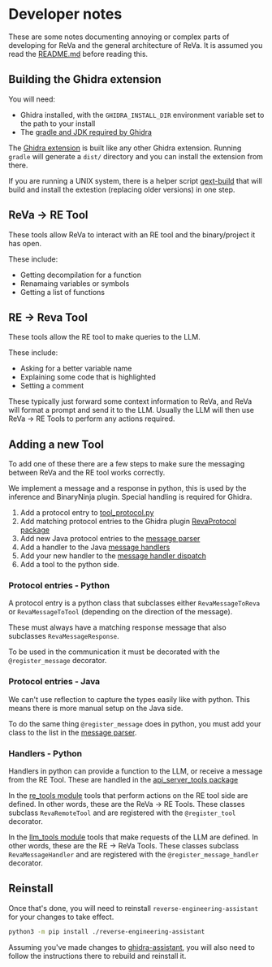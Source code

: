 # Developer notes

These are some notes documenting annoying or complex parts of developing for ReVa and
the general architecture of ReVa. It is assumed you read the [README.md](/README.md) before
reading this.

## Building the Ghidra extension

You will need:
- Ghidra installed, with the `GHIDRA_INSTALL_DIR` environment variable set to the path to your install
- The [gradle and JDK required by Ghidra](https://github.com/NationalSecurityAgency/ghidra/blob/master/README.md#build)

The [Ghidra extension](./ghidra-assistant) is built like any other
Ghidra extension. Running `gradle` will generate a `dist/` directory
and you can install the extension from there.

If you are running a UNIX system, there is a helper script
[gext-build](./ghidra-assistant/gext-build) that will build
and install the extestion (replacing older versions) in one step.

## ReVa -> RE Tool

These tools allow ReVa to interact with an RE tool and the binary/project
it has open.

These include:
- Getting decompilation for a function
- Renamaing variables or symbols
- Getting a list of functions

## RE -> Reva Tool

These tools allow the RE tool to make queries to the LLM.

These include:
- Asking for a better variable name
- Explaining some code that is highlighted
- Setting a comment

These typically just forward some context information to ReVa, and
ReVa will format a prompt and send it to the LLM. Usually the LLM
will then use ReVa -> RE Tools to perform any actions required.

## Adding a new Tool

To add one of these there are a few steps to make sure the messaging
between ReVa and the RE tool works correctly.

We implement a message and a response in python, this is used by the inference
and BinaryNinja plugin. Special handling is required for Ghidra.

1. Add a protocol entry to [tool_protocol.py](./reverse_engineering_assistant/reverse_engineering_assistant/tool_protocol.py)
2. Add matching protocol entries to the Ghidra plugin [RevaProtocol package](./ghidra-assistant/src/main/java/reva/RevaProtocol/)
3. Add new Java protocol entries to the [message parser](./ghidra-assistant/src/main/java/reva/RevaProtocol/RevaMessage.java)
4. Add a handler to the Java [message handlers](./ghidra-assistant/src/main/java/reva/RevaMessageHandlers)
5. Add your new handler to the [message handler dispatch](./ghidra-assistant/src/main/java/reva/RevaMessageHandlers/RevaMessageHandler.java)
6. Add a tool to the python side.

### Protocol entries - Python

A protocol entry is a python class that subclasses either `RevaMessageToReva` or `RevaMessageToTool`
(depending on the direction of the message).

These must always have a matching response message that also subclasses
`RevaMessageResponse`.

To be used in the communication it must be decorated with the `@register_message` decorator.

### Protocol entries - Java

We can't use reflection to capture the types easily like with python. This means there is more
manual setup on the Java side.

To do the same thing `@register_message` does in python, you must add your class to the list
in the [message parser](./ghidra-assistant/src/main/java/reva/RevaProtocol/RevaMessage.java).

### Handlers - Python

Handlers in python can provide a function to the LLM, or receive a message from the RE Tool.
These are handled in the [api_server_tools package](./reverse-engineering-assistant/reverse_engineering_assistant/api_server_tools)

In the [re_tools module](./reverse-engineering-assistant/reverse_engineering_assistant/api_server_tools/re_tools.py)
tools that perform actions on the RE tool side are defined. In other words, these are the
ReVa -> RE Tools. These classes subclass `RevaRemoteTool` and are registered with the `@register_tool`
decorator.

In the [llm_tools module](./reverse-engineering-assistant/reverse_engineering_assistant/api_server_tools/llm_tools.py)
tools that make requests of the LLM are defined. In other words, these are the
RE -> ReVa Tools. These classes subclass `RevaMessageHandler` and are registered with the
`@register_message_handler` decorator.

## Reinstall

Once that's done, you will need to reinstall `reverse-engineering-assistant` for your changes to take effect.

```sh
python3 -m pip install ./reverse-engineering-assistant
```

Assuming you've made changes to [ghidra-assistant](./ghidra-assistant/README.md), you will also need to follow the instructions there to rebuild and reinstall it.
